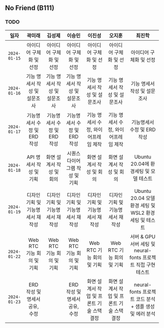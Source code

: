 ## No Friend (B111)

### TODO

|     일자     |              곽미래              |              김성제              |              이승민              |               이진성                |               오지훈                |                             최진학                             |
| :----------: | :------------------------------: | :------------------------------: | :------------------------------: | :---------------------------------: | :---------------------------------: | :------------------------------------------------------------: |
| `2024-01-15` |     아이디어 구체화 및 선정      |     아이디어 구체화 및 선정      |     아이디어 구체화 및 선정      |       아이디어 구체화 및 선정       |       아이디어 구체화 및 선정       |                    아이디어 구체화 및 선정                     |
| `2024-01-16` |   기능 명세서 작성 및 설문조사   |   기능 명세서 작성 및 설문조사   |   기능 명세서 작성 및 설문조사   |    기능 명세서 작성 및 설문조사     |    기능 명세서 작성 및 설문조사     |                  기능 명세서 작성 및 설문조사                  |
| `2024-01-17` |   기능명세서 수정 및 ERD 작성    |   기능명세서 수정 및 ERD 작성    |   기능명세서 수정 및 ERD 작성    | 기능 명세서 수정, 와이어프레임 제작 | 기능 명세서 수정, 와이어프레임 제작 |                  기능명세서 수정 및 ERD 작성                   |
| `2024-01-18` |     API 명세서 작성 및 기획      |     화면 설계서 작성 및 회의     |  시퀀스 다이어그램 작성 및 기획  |      화면 설계서 작성 및 회의       |      화면 설계서 작성 및 회의       |             Ubuntu 20.04에 환경세팅 및 모델 테스트             |
| `2024-01-19` | 디자인 기획 및 기능명세서 재작성 | 디자인 기획 및 기능명세서 재작성 | 디자인 기획 및 기능명세서 재작성 |  디자인 기획 및 기능명세서 재작성   |  디자인 기획 및 기능명세서 재작성   |     Ubuntu 20.04 모델 환경 세팅 및 WSL2 환경세팅 및 테스트     |
| `2024-01-22` |    Web RTC 기능 회의 및 기획     |    Web RTC 기능 회의 및 기획     |    Web RTC 기능 회의 및 기획     |      Web RTC 기능 회의 및 기획      |      Web RTC 기능 회의 및 기획      | 서버 & GPU 서버 세팅 및 neural-fonts 프로젝트 직접 구현 테스트 |
| `2024-01-23` | ERD 작성 및 명세서 공유, 수정 |      | ERD 작성 및 명세서 공유, 수정   |  화면 설계서 작업 및 프론트 기술 스택 결정  |   화면 설계서 작업 및 프론트 기술 스택 결정   | neural-fonts 프로젝트 코드 분석 + 샘플 생성 및 에러 분석 |
